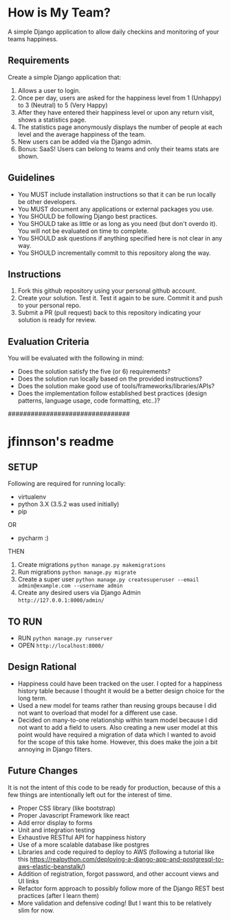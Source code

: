 # How is My Team?
A simple Django application to allow daily checkins and monitoring of your teams happiness.

## Requirements

Create a simple Django application that:

1. Allows a user to login.
2. Once per day, users are asked for the happiness level from 1 (Unhappy) to 3 (Neutral) to 5 (Very Happy)
3. After they have entered their happiness level or upon any return visit, shows a statistics page.
4. The statistics page anonymously displays the number of people at each level and the average happiness of the team.
5. New users can be added via the Django admin.
6. Bonus: SaaS! Users can belong to teams and only their teams stats are shown.

## Guidelines

* You MUST include installation instructions so that it can be run locally be other developers.
* You MUST document any applications or external packages you use.
* You SHOULD be following Django best practices.
* You SHOULD take as little or as long as you need (but don't overdo it). You will not be evaluated on time to complete.
* You SHOULD ask questions if anything specified here is not clear in any way.
* You SHOULD incrementally commit to this repository along the way.

## Instructions

1. Fork this github repository using your personal github account.
2. Create your solution. Test it. Test it again to be sure. Commit it and push to your personal repo.
3. Submit a PR (pull request) back to this repository indicating your solution is ready for review.

## Evaluation Criteria

You will be evaluated with the following in mind:

* Does the solution satisfy the five (or 6) requirements?
* Does the solution run locally based on the provided instructions?
* Does the solution make good use of tools/frameworks/libraries/APIs?
* Does the implementation follow established best practices (design patterns, language usage, code formatting, etc..)?


################################
# jfinnson's readme



## SETUP

Following are required for running locally:
* virtualenv
* python 3.X (3.5.2 was used initially)
* pip

OR

* pycharm :)

THEN
1. Create migrations `python manage.py makemigrations`
2. Run migrations `python manage.py migrate`
3. Create a super user `python manage.py createsuperuser --email admin@example.com --username admin`
4. Create any desired users via Django Admin `http://127.0.0.1:8000/admin/`

## TO RUN
* RUN `python manage.py runserver` 
* OPEN `http://localhost:8000/`

## Design Rational
* Happiness could have been tracked on the user. I opted for a happiness history table because I thought it would be a 
better design choice for the long term.
* Used a new model for teams rather than reusing groups because I did not want to overload that model for a different 
use case.
* Decided on many-to-one relationship within team model because I did not want to add a field to users. 
Also creating a new user model at this point would have required a migration of data which I wanted to avoid for the 
scope of this take home. However, this does make the join a bit annoying in Django filters.

## Future Changes
It is not the intent of this code to be ready for production, because of this a few things are intentionally left 
out for the interest of time.
* Proper CSS library (like bootstrap)
* Proper Javascript Framework like react
* Add error display to forms
* Unit and integration testing
* Exhaustive RESTful API for happiness history
* Use of a more scalable database like postgres
* Libraries and code required to deploy to AWS (following a tutorial like this 
https://realpython.com/deploying-a-django-app-and-postgresql-to-aws-elastic-beanstalk/)
* Addition of registration, forgot password, and other account views and UI links
* Refactor form approach to possibly follow more of the Django REST best practices (after I learn them)
* More validation and defensive coding! But I want this to be relatively slim for now.
